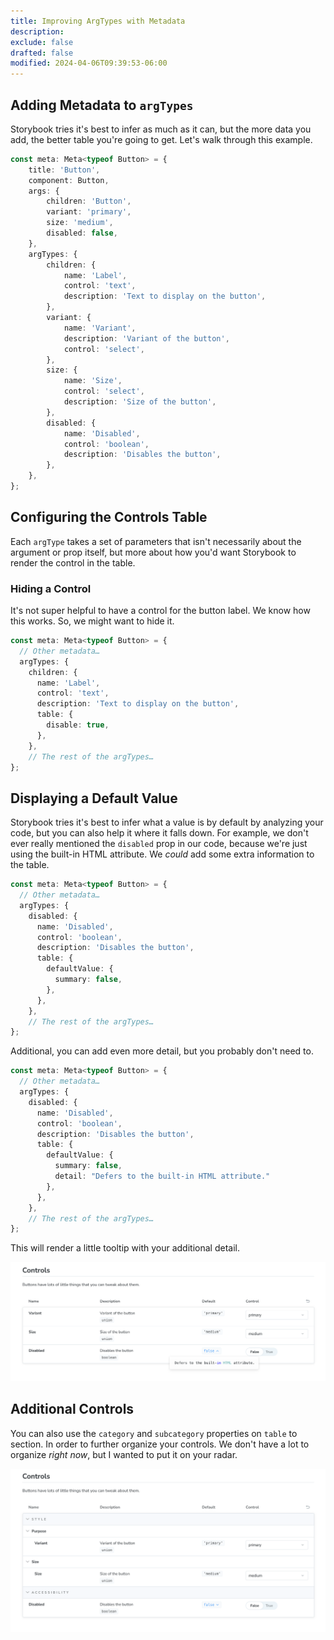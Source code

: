 ```yaml
---
title: Improving ArgTypes with Metadata
description:
exclude: false
drafted: false
modified: 2024-04-06T09:39:53-06:00
---
```


## Adding Metadata to `argTypes`

Storybook tries it's best to infer as much as it can, but the more data you add, the better table you're going to get. Let's walk through this example.

```ts
const meta: Meta<typeof Button> = {
	title: 'Button',
	component: Button,
	args: {
		children: 'Button',
		variant: 'primary',
		size: 'medium',
		disabled: false,
	},
	argTypes: {
		children: {
			name: 'Label',
			control: 'text',
			description: 'Text to display on the button',
		},
		variant: {
			name: 'Variant',
			description: 'Variant of the button',
			control: 'select',
		},
		size: {
			name: 'Size',
			control: 'select',
			description: 'Size of the button',
		},
		disabled: {
			name: 'Disabled',
			control: 'boolean',
			description: 'Disables the button',
		},
	},
};
```

## Configuring the Controls Table

Each `argType` takes a set of parameters that isn't necessarily about the argument or prop itself, but more about how you'd want Storybook to render the control in the table.

### Hiding a Control

It's not super helpful to have a control for the button label. We know how this works. So, we might want to hide it.

```ts
const meta: Meta<typeof Button> = {
  // Other metadata…
  argTypes: {
    children: {
      name: 'Label',
      control: 'text',
      description: 'Text to display on the button',
      table: {
        disable: true,
      },
    },
    // The rest of the argTypes…
};
```

## Displaying a Default Value

Storybook tries it's best to infer what a value is by default by analyzing your code, but you can also help it where it falls down. For example, we don't ever really mentioned the `disabled` prop in our code, because we're just using the built-in HTML attribute. We _could_ add some extra information to the table.

```ts
const meta: Meta<typeof Button> = {
  // Other metadata…
  argTypes: {
    disabled: {
      name: 'Disabled',
      control: 'boolean',
      description: 'Disables the button',
      table: {
        defaultValue: {
          summary: false,
        },
      },
    },
    // The rest of the argTypes…
};
```

Additional, you can add even more detail, but you probably don't need to.

```ts
const meta: Meta<typeof Button> = {
  // Other metadata…
  argTypes: {
    disabled: {
      name: 'Disabled',
      control: 'boolean',
      description: 'Disables the button',
      table: {
        defaultValue: {
          summary: false,
          detail: "Defers to the built-in HTML attribute."
        },
      },
    },
    // The rest of the argTypes…
};
```

This will render a little tooltip with your additional detail.

![Additional details are rendered in a small tooltip](../../assets/storybook-arg-types-detail.png)

## Additional Controls

You can also use the `category` and `subcategory` properties on `table` to section. In order to further organize your controls. We don't have a lot to organize *right now*, but I wanted to put it on your radar.

![](../../assets/storybook-figma-categories-and-subcategories.png)
